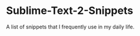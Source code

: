 Sublime-Text-2-Snippets
=======================

A list of snippets that I frequently use in my daily life.